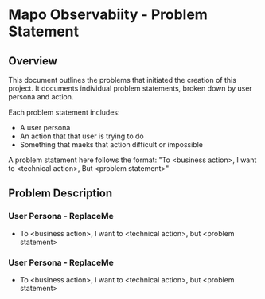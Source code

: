 # Mapo Observabiity - Problem Statement

## Overview
This document outlines the problems that initiated the creation of this project. 
It documents individual problem statements, broken down by user persona and action.


Each problem statement includes: 
- A user persona
- An action that that user is trying to do
- Something that maeks that action difficult or impossible

A problem statement here follows the format: "To \<business action>, I want to \<technical action>, But \<problem statement>"


## Problem Description

### User Persona - ReplaceMe
- To \<business action>, I want to \<technical action>, but \<problem statement>

### User Persona - ReplaceMe
- To \<business action>, I want to \<technical action>, but \<problem statement>
